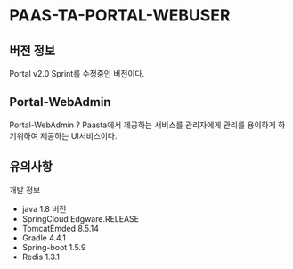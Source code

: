 # PAAS-TA-PORTAL-WEBUSER

## 버전 정보
Portal v2.0 Sprint를 수정중인 버전이다.

## Portal-WebAdmin
Portal-WebAdmin ? Paasta에서 제공하는 서비스를 관리자에게 관리를 용이하게 하기위하여 제공하는 UI서비스이다.


## 유의사항

개발 정보
- java 1.8 버전
- SpringCloud Edgware.RELEASE 
- TomcatEmded 8.5.14
- Gradle 4.4.1
- Spring-boot 1.5.9
- Redis 1.3.1


